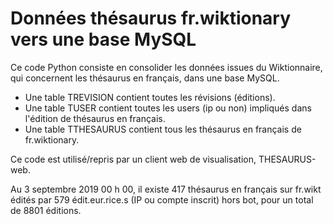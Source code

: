 # Données thésaurus fr.wiktionary vers une base MySQL

Ce code Python consiste en consolider les données issues du Wiktionnaire, qui concernent les thésaurus en français, dans une base MySQL.
* Une table TREVISION contient toutes les révisions (éditions).
* Une table TUSER contient toutes les users (ip ou non) impliqués dans l'édition de thésaurus en français.
* Une table TTHESAURUS contient tous les thésaurus en français de fr.wiktionary.

Ce code est utilisé/repris par un client web de visualisation, THESAURUS-web.

Au 3 septembre 2019 00 h 00, il existe 417 thésaurus en français sur fr.wikt édités par 579 édit.eur.rice.s (IP ou compte inscrit) hors bot, pour un total de 8801 éditions.

